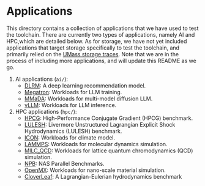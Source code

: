 Applications
==================

This directory contains a collection of applications that we have used to test the toolchain. There are currently two types of applications, namely AI and HPC,which are detailed below. As for storage, we have not yet included applications that target storage specifically to test the toolchain, and primarily relied on the [UMass storage traces](https://traces.cs.umass.edu/docs/traces/storage/). Note that we are in the process of including more applications, and will update this README as we go.

1. AI applications (`ai/`):
    - [DLRM](https://github.com/facebookresearch/dlrm): A deep learning recommendation model.
    - [Megatron](https://github.com/NVIDIA/Megatron): Workloads for LLM training.
    - [MMaDA](https://github.com/NVIDIA/Megatron): Workloads for multi-model diffusion LLM.
    - [vLLM](https://github.com/vllm-project/vllm): Workloads for LLM inference.
2. HPC applications (`hpc/`):
    - [HPCG](https://github.com/hpcg-benchmark/hpcg): High-Performance Conjugate Gradient (HPCG) benchmark.
    - [LULESH](https://github.com/LLNL/LULESH): Livermore Unstructured Lagrangian Explicit Shock Hydrodynamics (LULESH) benchmark.
    - [ICON](https://gitlab.dkrz.de/icon/icon-model): Workloads for climate model.
    - [LAMMPS](https://github.com/lammps/lammps): Workloads for molecular dynamics simulation.
    - [MILC_QCD](https://github.com/milc-qcd/milc_qcd): Workloads for lattice quantum chromodynamics (QCD) simulation.
    - [NPB](https://www.nas.nasa.gov/software/npb.html): NAS Parallel Benchmarks.
    - [OpenMX](https://github.com/OpenMX-org/openmx): Workloads for nano-scale material simulation.
    - [CloverLeaf](https://uk-mac.github.io/CloverLeaf/): A Lagrangian-Eulerian hydrodynamics benchmark
